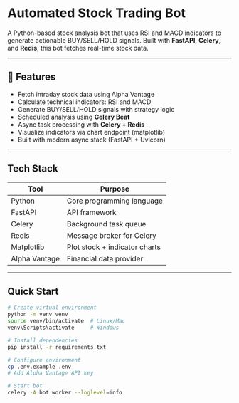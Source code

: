 # Automated Stock Trading Bot

A Python-based stock analysis bot that uses RSI and MACD indicators to generate actionable BUY/SELL/HOLD signals. Built with **FastAPI**, **Celery**, and **Redis**, this bot fetches real-time stock data.

---

## 🌟 Features

-  Fetch intraday stock data using Alpha Vantage
-  Calculate technical indicators: RSI and MACD
-  Generate BUY/SELL/HOLD signals with strategy logic
-  Scheduled analysis using **Celery Beat**
-  Async task processing with **Celery + Redis**
-  Visualize indicators via chart endpoint (matplotlib)
-  Built with modern async stack (FastAPI + Uvicorn)

---
## Tech Stack

| Tool           | Purpose                        |
|----------------|---------------------------------|
| Python         | Core programming language       |
| FastAPI        | API framework                   |
| Celery         | Background task queue           |
| Redis          | Message broker for Celery       |
| Matplotlib     | Plot stock + indicator charts   |
| Alpha Vantage  | Financial data provider         |

---

## Quick Start
```bash
# Create virtual environment
python -m venv venv
source venv/bin/activate  # Linux/Mac
venv\Scripts\activate     # Windows

# Install dependencies
pip install -r requirements.txt

# Configure environment
cp .env.example .env
# Add Alpha Vantage API key

# Start bot
celery -A bot worker --loglevel=info
